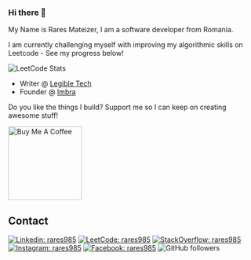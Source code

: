 ### Hi there 👋

My Name is Rares Mateizer, I am a software developer from Romania.



I am currently challenging myself with improving my algorithmic skills on Leetcode - See my progress below!

![LeetCode Stats](https://leetcard.jacoblin.cool/raresmateizer?theme=light&font=Carme)

- Writer @ [Legible Tech](https://legible.tech/)
- Founder @ [Imbra](https://imbrasoftware.com/)


Do you like the things I build? Support me so I can keep on creating awesome stuff!

<a href="https://www.buymeacoffee.com/rares985" target="_blank"><img src="https://cdn.buymeacoffee.com/buttons/v2/default-red.png" alt="Buy Me A Coffee" width="150" ></a>

## Contact
[![Linkedin: rares985](https://img.shields.io/badge/-rares985-blue?style=flat-square&logo=Linkedin&logoColor=white&link=https://www.linkedin.com/in/rares985/)](https://www.linkedin.com/in/rares985/)
[![LeetCode: rares985](https://img.shields.io/badge/-raresmateizer-black.svg?logo=leetcode)](https://leetcode.com/raresmateizer/)
[![StackOverflow: rares985](https://img.shields.io/badge/-rares985-black.svg?logo=stackoverflow)](https://stackoverflow.com/users/4256943/rares985)
[![Instagram: rares985](https://img.shields.io/badge/-rares985-e4405f.svg?logo=instagram&logoColor=white)](https://www.instagram.com/rares985)
[![Facebook: rares985](https://img.shields.io/badge/-rares985-blue.svg?logo=facebook)](https://www.facebook.com/rares985/)
![GitHub followers](https://img.shields.io/github/followers/rares985?label=Follow&style=social)
